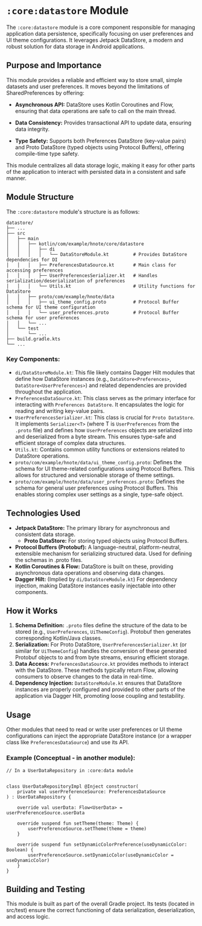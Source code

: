 # `:core:datastore` Module

The `:core:datastore` module is a core component responsible for managing application data
persistence,
specifically focusing on user preferences and UI theme configurations. It leverages Jetpack
DataStore, a modern and robust solution for data storage in Android applications.

## Purpose and Importance

This module provides a reliable and efficient way to store small, simple datasets and user
preferences. It moves beyond the limitations of SharedPreferences by offering:

- **Asynchronous API:** DataStore uses Kotlin Coroutines and Flow, ensuring that data operations are
  safe to call on the main thread.

- **Data Consistency:** Provides transactional API to update data, ensuring data integrity.

- **Type Safety:** Supports both Preferences DataStore (key-value pairs) and Proto DataStore (typed
  objects using Protocol Buffers), offering compile-time type safety.

This module centralizes all data storage logic, making it easy for other parts of the application to
interact with persisted data in a consistent and safe manner.

## Module Structure

The `:core:datastore` module's structure is as follows:

```
datastore/
├── ...
├── src
│   ├── main
│   │   ├── kotlin/com/example/hnote/core/datastore
│   │   │   ├── di
│   │   │   │   └── DataStoreModule.kt         # Provides DataStore dependencies for DI
│   │   │   ├── PreferencesDataSource.kt       # Main class for accessing preferences
│   │   │   ├── UserPreferencesSerializer.kt   # Handles serialization/deserialization of preferences
│   │   │   └── Utils.kt                       # Utility functions for DataStore
│   │   ├── proto/com/example/hnote/data
│   │   │   ├── ui_theme_config.proto          # Protocol Buffer schema for UI theme configuration
│   │   │   └── user_preferences.proto         # Protocol Buffer schema for user preferences
│   │   └── ...
│   └── test
│       └── ...
├── build.gradle.kts
└── ...
```

### Key Components:

- `di/DataStoreModule.kt`: This file likely contains Dagger Hilt modules that define how DataStore
  instances (e.g., `DataStore<Preferences>`, `DataStore<UserPreferences>`) and related dependencies
  are provided throughout the application.
- `PreferencesDataSource.kt`: This class serves as the primary interface for interacting with
  `Preferences DataStore`. It encapsulates the logic for reading and writing key-value pairs.
- `UserPreferencesSerializer.kt`: This class is crucial for `Proto DataStore`. It implements
  `Serializer<T>` (where T is `UserPreferences` from the `.proto` file) and defines how
  `UserPreferences`
  objects are serialized into and deserialized from a byte stream. This ensures type-safe and
  efficient storage of complex data structures.
- `Utils.kt`: Contains common utility functions or extensions related to DataStore operations.
- `proto/com/example/hnote/data/ui_theme_config.proto`: Defines the schema for UI theme-related
  configurations using Protocol Buffers. This allows for structured and versionable storage of theme
  settings.
- `proto/com/example/hnote/data/user_preferences.proto`: Defines the schema for general user
  preferences using Protocol Buffers. This enables storing complex user settings as a single,
  type-safe object.

## Technologies Used

- **Jetpack DataStore:** The primary library for asynchronous and consistent data storage.
    - **Proto DataStore:** For storing typed objects using Protocol Buffers.
- **Protocol Buffers (Protobuf):** A language-neutral, platform-neutral, extensible mechanism for
  serializing structured data. Used for defining the schemas in .proto files.
- **Kotlin Coroutines & Flow:** DataStore is built on these, providing asynchronous data operations
  and observing data changes.
- **Dagger Hilt:** (Implied by `di/DataStoreModule.kt`) For dependency injection, making DataStore
  instances easily injectable into other components.

## How it Works

1. **Schema Definition:** `.proto` files define the structure of the data to be stored (e.g.,
   `UserPreferences`, `UiThemeConfig`). Protobuf then generates corresponding Kotlin/Java classes.
2. **Serialization:** For Proto DataStore, `UserPreferencesSerializer.kt` (or similar for
   `UiThemeConfig`) handles the conversion of these generated Protobuf objects to and from byte
   streams, ensuring efficient storage.
3. **Data Access:** `PreferencesDataSource.kt` provides methods to interact with the DataStore.
   These
   methods typically return Flow<T>, allowing consumers to observe changes to the data in real-time.
4. **Dependency Injection:** `DataStoreModule.kt` ensures that DataStore instances are properly
   configured and provided to other parts of the application via Dagger Hilt, promoting loose
   coupling and testability.

## Usage

Other modules that need to read or write user preferences or UI theme configurations can inject the
appropriate DataStore instance (or a wrapper class like `PreferencesDataSource`) and use its API.

### Example (Conceptual - in another module):

```
// In a UserDataRepository in :core:data module


class UserDataRepositoryImpl @Inject constructor(
    private val userPreferenceSource: PreferencesDataSource
) : UserDataRepository {

    override val userData: Flow<UserData> = userPreferenceSource.userData

    override suspend fun setTheme(theme: Theme) {
        userPreferenceSource.setTheme(theme = theme)
    }

    override suspend fun setDynamicColorPreference(useDynamicColor: Boolean) {
        userPreferenceSource.setDynamicColor(useDynamicColor = useDynamicColor)
    }
}
```

## Building and Testing

This module is built as part of the overall Gradle project. Its tests (located in src/test) ensure
the correct functioning of data serialization, deserialization, and access logic.
